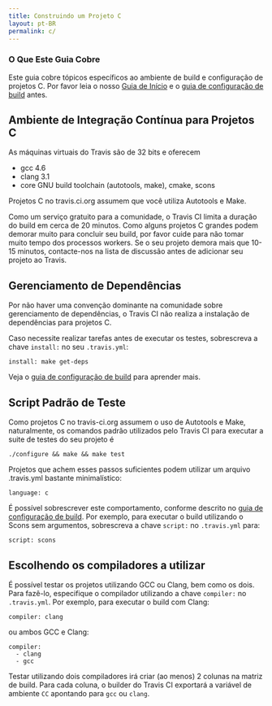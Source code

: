 ```yaml
---
title: Construindo um Projeto C
layout: pt-BR
permalink: c/
---
```


### O Que Este Guia Cobre

Este guia cobre tópicos específicos ao ambiente de build e configuração de projetos C. Por favor leia o nosso [Guia de Início](/pt_BR/docs/user/getting-started/) e o [guia de configuração de build](/pt_BR/docs/user/build-configuration/) antes.


## Ambiente de Integração Contínua para Projetos C

As máquinas virtuais do Travis são de 32 bits e oferecem

 * gcc 4.6
 * clang 3.1
 * core GNU build toolchain (autotools, make), cmake, scons

Projetos C no travis.ci.org assumem que você utiliza Autotools e Make.

Como um serviço gratuito para a comunidade, o Travis CI limita a duração do build em cerca de 20 minutos. Como alguns projetos C grandes podem demorar muito para concluir seu build,
por favor cuide para não tomar muito tempo dos processos workers. Se o seu projeto demora mais que 10-15 minutos, contacte-nos na lista de discussão
antes de adicionar seu projeto ao Travis.


## Gerenciamento de Dependências

Por não haver uma convenção dominante na comunidade sobre gerenciamento de dependências, o Travis CI não realiza a instalação de dependências para projetos C.

Caso necessite realizar tarefas antes de executar os testes, sobrescreva a chave `install:` no seu `.travis.yml`:

    install: make get-deps

Veja o [guia de configuração de build](/pt_BR/docs/user/build-configuration/) para aprender mais.



## Script Padrão de Teste

Como projetos C no travis-ci.org assumem o uso de Autotools e Make, naturalmente, os comandos padrão utilizados pelo Travis CI para 
executar a suite de testes do seu projeto é

    ./configure && make && make test

Projetos que achem esses passos suficientes podem utilizar um arquivo .travis.yml bastante minimalístico:

    language: c

É possível sobrescrever este comportamento, conforme descrito no [guia de configuração de build](/pt_BR/docs/user/build-configuration/). Por exemplo, para executar o build
utilizando o Scons sem argumentos, sobrescreva a chave `script:` no `.travis.yml` para:

    script: scons


## Escolhendo os compiladores a utilizar

É possível testar os projetos utilizando GCC ou Clang, bem como os dois. Para fazê-lo, especifique o compilador utilizando a chave `compiler:` 
no `.travis.yml`. Por exemplo, para executar o build com Clang:

    compiler: clang

ou ambos GCC e Clang:

    compiler:
      - clang
      - gcc

Testar utilizando dois compiladores irá criar (ao menos) 2 colunas na matriz de build. Para cada coluna, o builder do Travis CI exportará a variável
de ambiente `CC` apontando para `gcc` ou `clang`.
